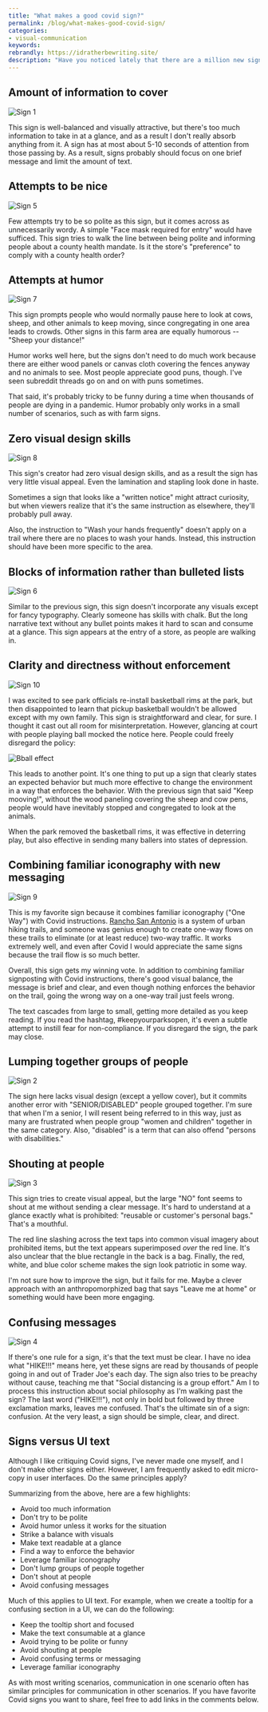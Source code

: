 ```yaml
---
title: "What makes a good covid sign?"
permalink: /blog/what-makes-good-covid-sign/
categories:
- visual-communication
keywords:
rebrandly: https://idratherbewriting.site/
description: "Have you noticed lately that there are a million new signs everywhere providing instruction about how to act due to Covid19? The different approaches in these signs makes them interesting to analyze. I took a few pictures the other day of signs I saw on my hike near Rancho San Antonio, a stop at Trader Joe's, and then a trip to my local park. I thought it would be fun to write a post critiquing the different approaches and to arrive at a conclusion about what makes a good Covid sign. Do the same principles behind a good sign also apply to UI text?"
---
```


## Amount of information to cover

<img src="https://idratherbewritingmedia.com/images/covid_sign1.jpg" alt="Sign 1" />

This sign is well-balanced and visually attractive, but there's too much information to take in at a glance, and as a result I don't really absorb anything from it. A sign has at most about 5-10 seconds of attention from those passing by. As a result, signs probably should focus on one brief message and limit the amount of text.

## Attempts to be nice

<img src="https://idratherbewritingmedia.com/images/covid_sign5.jpg" alt="Sign 5" />

Few attempts try to be so polite as this sign, but it comes across as unnecessarily wordy. A simple "Face mask required for entry" would have sufficed. This sign tries to walk the line between being polite and informing people about a county health mandate. Is it the store's "preference" to comply with a county health order?

## Attempts at humor

<img src="https://idratherbewritingmedia.com/images/covid_sign7.jpg" alt="Sign 7" />

This sign prompts people who would normally pause here to look at cows, sheep, and other animals to keep moving, since congregating in one area leads to crowds. Other signs in this farm area are equally humorous -- "Sheep your distance!"

Humor works well here, but the signs don't need to do much work because there are either wood panels or canvas cloth covering the fences anyway and no animals to see. Most people appreciate good puns, though. I've seen subreddit threads go on and on with puns sometimes.

That said, it's probably tricky to be funny during a time when thousands of people are dying in a pandemic. Humor probably only works in a small number of scenarios, such as with farm signs.

## Zero visual design skills

<img src="https://idratherbewritingmedia.com/images/covid_sign8.jpg" alt="Sign 8" />

This sign's creator had zero visual design skills, and as a result the sign has very little visual appeal. Even the lamination and stapling look done in haste.

Sometimes a sign that looks like a "written notice" might attract curiosity, but when viewers realize that it's the same instruction as elsewhere, they'll probably pull away.

Also, the instruction to "Wash your hands frequently" doesn't  apply on a trail where there are no places to wash your hands. Instead, this instruction should have been more specific to the area.

## Blocks of information rather than bulleted lists

<img src="https://idratherbewritingmedia.com/images/covid_sign6.jpg" alt="Sign 6" />

Similar to the previous sign, this sign doesn't incorporate any visuals except for fancy typography. Clearly someone has skills with chalk. But the long narrative text without any bullet points makes it hard to scan and consume at a glance. This sign appears at the entry of a store, as people are walking in.

## Clarity and directness without enforcement

<img src="https://idratherbewritingmedia.com/images/covid_sign10.jpg" alt="Sign 10" />

I was excited to see park officials re-install basketball rims at the park, but then disappointed to learn that pickup basketball wouldn't be allowed except with my own family. This sign is straightforward and clear, for sure. I thought it cast out all room for misinterpretation. However, glancing at court with people playing ball mocked the notice here. People could freely disregard the policy:

<img src="https://idratherbewritingmedia.com/images/bballcovidgathering.jpg" alt="Bball effect" />

This leads to another point. It's one thing to put up a sign that clearly states an expected behavior but much more effective to change the environment in a way that enforces the behavior. With the previous sign that said "Keep mooving!", without the wood paneling covering the sheep and cow pens, people would have inevitably stopped and congregated to look at the animals.

When the park removed the basketball rims, it was effective in deterring play, but also effective in sending many ballers into states of depression.

## Combining familiar iconography with new messaging

<img src="https://idratherbewritingmedia.com/images/covid_sign9.jpg" alt="Sign 9" />

This is my favorite sign because it combines familiar iconography ("One Way") with Covid instructions. [Rancho San Antonio](https://www.openspace.org/preserves/rancho-san-antonio) is a system of urban hiking trails, and someone was genius enough to create one-way flows on these trails to eliminate (or at least reduce) two-way traffic. It works extremely well, and even after Covid I would appreciate the same signs because the trail flow is so much better.

Overall, this sign gets my winning vote. In addition to combining familiar signposting with Covid instructions, there's good visual balance, the message is brief and clear, and even though nothing enforces the behavior on the trail, going the wrong way on a one-way trail just feels wrong.

The text cascades from large to small, getting more detailed as you keep reading. If you read the hashtag, #keepyourparksopen, it's even a subtle attempt to instill fear for non-compliance. If you disregard the sign, the park may close.

## Lumping together groups of people

<img src="https://idratherbewritingmedia.com/images/covid_sign2.jpg" alt="Sign 2" />

The sign here lacks visual design (except a yellow cover), but it commits another error with "SENIOR/DISABLED" people grouped together. I'm sure that when I'm a senior, I will resent being referred to in this way, just as many are frustrated when people group "women and children" together in the same category. Also, "disabled" is a term that can also offend "persons with disabilities."

## Shouting at people

<img src="https://idratherbewritingmedia.com/images/covid_sign3.jpg" alt="Sign 3" />

This sign tries to create visual appeal, but the large "NO" font seems to shout at me without sending a clear message. It's hard to understand at a glance exactly what is prohibited: "reusable or customer's personal bags." That's a mouthful.

The red line slashing across the text taps into common visual imagery about prohibited items, but the text appears superimposed *over* the red line. It's also unclear that the blue rectangle in the back is a bag. Finally, the red, white, and blue color scheme makes the sign look patriotic in some way.

I'm not sure how to improve the sign, but it fails for me. Maybe a clever approach with an anthropomorphized bag that says "Leave me at home" or something would have been more engaging.

## Confusing messages

<img src="https://idratherbewritingmedia.com/images/covid_sign4.jpg" alt="Sign 4" />

If there's one rule for a sign, it's that the text must be clear. I have no idea what "HIKE!!!" means here, yet these signs are read by thousands of people going in and out of Trader Joe's each day. The sign also tries to be preachy without cause, teaching me that "Social distancing is a group effort." Am I to process this instruction about social philosophy as I'm walking past the sign? The last word ("HIKE!!!"), not only in bold but followed by three exclamation marks, leaves me confused. That's the ultimate sin of a sign: confusion. At the very least, a sign should be simple, clear, and direct.

## Signs versus UI text

Although I like critiquing Covid signs, I've never made one myself, and I don't make other signs either. However, I am frequently asked to edit micro-copy in user interfaces. Do the same principles apply?

Summarizing from the above, here are a few highlights:

* Avoid too much information
* Don't try to be polite
* Avoid humor unless it works for the situation
* Strike a balance with visuals
* Make text readable at a glance
* Find a way to enforce the behavior
* Leverage familiar iconography
* Don't lump groups of people together
* Don't shout at people
* Avoid confusing messages

Much of this applies to UI text. For example, when we create a tooltip for a confusing section in a UI, we can do the following:

* Keep the tooltip short and focused
* Make the text consumable at a glance
* Avoid trying to be polite or funny
* Avoid shouting at people
* Avoid confusing terms or messaging
* Leverage familiar iconography

As with most writing scenarios, communication in one scenario often has similar principles for communication in other scenarios. If you have favorite Covid signs you want to share, feel free to add links in the comments below.
